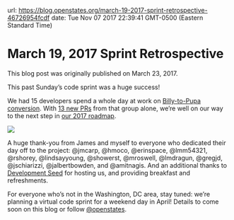 url: https://blog.openstates.org/march-19-2017-sprint-retrospective-46726954fcdf
date: Tue Nov 07 2017 22:39:41 GMT-0500 (Eastern Standard Time)


# March 19, 2017 Sprint Retrospective

This blog post was originally published on March 23, 2017.

This past Sunday’s code sprint was a huge success!

We had 15 developers spend a whole day at work on [Billy-to-Pupa conversion](http://docs.openstates.org/en/latest/contributing/pupa-conversion.html). With [13 new PRs](https://github.com/openstates/openstates/pulls) from that group alone, we’re well on our way to the next step in [our 2017 roadmap](https://github.com/openstates/meta/wiki/2017-Roadmap#pupa-ization).

![](https://cdn-images-1.medium.com/max/3200/1*lD2TJXZHk036bkuizLKQYw.jpeg)

A huge thank-you from James and myself to everyone who dedicated their day off to the project: @jmcarp, @hmoco, @erinspace, @lmm54321, @rshorey, @lindsayyoung, @showerst, @mroswell, @lmdragun, @gregjd, @jschiarizzi, @jalbertbowden, and @amitnagis. And an additional thanks to [Development Seed](https://developmentseed.org/) for hosting us, and providing breakfast and refreshments.

For everyone who’s not in the Washington, DC area, stay tuned: we’re planning a virtual code sprint for a weekend day in April! Details to come soon on this blog or follow [@openstates](http://twitter.com/openstates).
